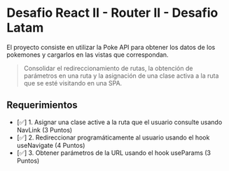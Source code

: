 # Desafio React II - Router II - Desafio Latam

El proyecto consiste en utilizar la Poke API para obtener los datos de los pokemones y cargarlos en las vistas que correspondan.

> Consolidar el redireccionamiento de rutas, la obtención de parámetros en una ruta y la
> asignación de una clase activa a la ruta que se esté visitando en una SPA.

## Requerimientos

- [✅]  1. Asignar una clase active a la ruta que el usuario consulte usando NavLink (3 Puntos)
- [✅]  2. Redireccionar programáticamente al usuario usando el hook useNavigate (4 Puntos)
- [✅]  3. Obtener parámetros de la URL usando el hook useParams (3 Puntos)